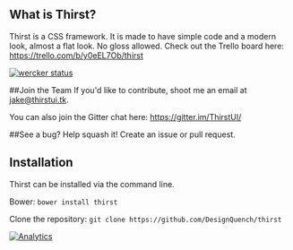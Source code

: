 ## What is Thirst?

Thirst is a CSS framework. It is made to have simple code and a modern look, almost a flat look. No gloss allowed.
Check out the Trello board here: https://trello.com/b/y0eEL7Ob/thirst

[![wercker status](https://app.wercker.com/status/0f6dbc6d3e6cbb00c5b4dc4445c4ae63/m "wercker status")](https://app.wercker.com/project/bykey/0f6dbc6d3e6cbb00c5b4dc4445c4ae63)

##Join the Team
If you'd like to contribute, shoot me an email at jake@thirstui.tk.

You can also join the Gitter chat here: https://gitter.im/ThirstUI/

##See a bug? Help squash it! Create an issue or pull request.

## Installation

Thirst can be installed via the command line.

Bower: `bower install thirst`

Clone the repository: `git clone https://github.com/DesignQuench/thirst`

[![Analytics](https://ga-beacon.appspot.com/UA-53505204-2/PhoenixUI/?pixel)](https://github.com/igrigorik/ga-beacon)
